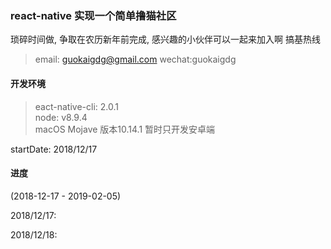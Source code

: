 ### react-native 实现一个简单撸猫社区
琐碎时间做, 争取在农历新年前完成, 感兴趣的小伙伴可以一起来加入啊 
搞基热线
> email: guokaigdg@gmail.com
> wechat:guokaigdg

#### 开发环境
> eact-native-cli: 2.0.1 <br>
> node: v8.9.4 <br>
> macOS Mojave 版本10.14.1
> 暂时只开发安卓端

startDate: 2018/12/17

#### 进度
(2018-12-17 - 2019-02-05)

2018/12/17:

2018/12/18:
